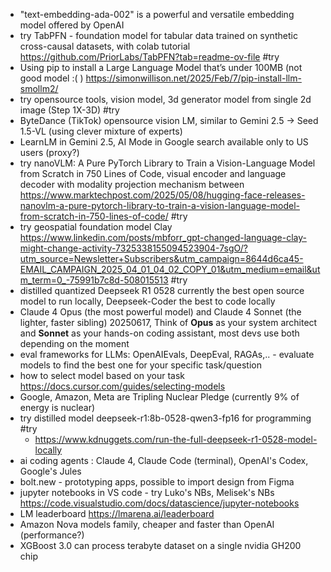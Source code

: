 
  - "text-embedding-ada-002" is a powerful and versatile embedding model offered by OpenAI
  - try TabPFN - foundation model for tabular data trained on synthetic cross-causal datasets, with colab tutorial https://github.com/PriorLabs/TabPFN?tab=readme-ov-file #try
  - Using pip to install a Large Language Model that’s under 100MB (not good model :( ) https://simonwillison.net/2025/Feb/7/pip-install-llm-smollm2/
  - try opensource tools, vision model, 3d generator model from single 2d image (Step 1X-3D) #try
  - ByteDance (TikTok) opensource vision LM, similar to Gemini 2.5 -> Seed 1.5-VL (using clever mixture of experts)
  - LearnLM in Gemini 2.5, AI Mode in Google search available only to US users (proxy?)
  - try nanoVLM: A Pure PyTorch Library to Train a Vision-Language Model from Scratch in 750 Lines of Code, visual encoder and language decoder with modality projection mechanism between https://www.marktechpost.com/2025/05/08/hugging-face-releases-nanovlm-a-pure-pytorch-library-to-train-a-vision-language-model-from-scratch-in-750-lines-of-code/ #try
  - try geospatial foundation model Clay https://www.linkedin.com/posts/mbforr_gpt-changed-language-clay-might-change-activity-7325338155094523904-7sgO/?utm_source=Newsletter+Subscribers&utm_campaign=8644d6ca45-EMAIL_CAMPAIGN_2025_04_01_04_02_COPY_01&utm_medium=email&utm_term=0_-75991b7c8d-508015513 #try
  - distilled quantized Deepseek R1 0528 currently the best open source model to run locally, Deepseek-Coder the best to code locally
  - Claude 4 Opus (the most powerful model) and Claude 4 Sonnet (the lighter, faster sibling) 20250617, Think of **Opus** as your system architect and **Sonnet** as your hands-on coding assistant, most devs use both depending on the moment
  - eval frameworks for LLMs: OpenAIEvals, DeepEval, RAGAs,.. - evaluate models to find the best one for your specific task/question
  - how to select model based on your task https://docs.cursor.com/guides/selecting-models
  - Google, Amazon, Meta are Tripling Nuclear Pledge (currently 9% of energy is nuclear)
  - try distilled model deepseek-r1:8b-0528-qwen3-fp16 for programming #try
	  - https://www.kdnuggets.com/run-the-full-deepseek-r1-0528-model-locally
  - ai coding agents : Claude 4, Claude Code (terminal), OpenAI's Codex, Google's Jules
  - bolt.new - prototyping apps, possible to import design from Figma
  - jupyter notebooks in VS code - try Luko's NBs, Melisek's NBs https://code.visualstudio.com/docs/datascience/jupyter-notebooks 
  - LM leaderboard https://lmarena.ai/leaderboard
  - Amazon Nova models family, cheaper and faster than OpenAI (performance?)
  - XGBoost 3.0 can process terabyte dataset on a single nvidia GH200 chip